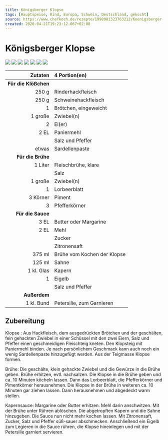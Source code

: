 ```yaml
---
title: Königsberger Klopse
tags: [Hauptspeise, Rind, Europa, Schwein, Deutschland, gekocht]
source: https://www.chefkoch.de/rezepte/1998981323763212/Koenigsberger-Klopse.html
created: 2020-04-21T19:23:12.067+02:00
---
```


# Königsberger Klopse

![](https://img.chefkoch-cdn.de/rezepte/1998981323763212/bilder/1268915/crop-360x240/koenigsberger-klopse.jpg) ![](https://img.chefkoch-cdn.de/rezepte/1998981323763212/bilder/1293859/crop-360x240/koenigsberger-klopse.jpg) ![](https://img.chefkoch-cdn.de/rezepte/1998981323763212/bilder/1269528/crop-360x240/koenigsberger-klopse.jpg) ![](https://img.chefkoch-cdn.de/rezepte/1998981323763212/bilder/1283200/crop-360x240/koenigsberger-klopse.jpg) ![](https://img.chefkoch-cdn.de/rezepte/1998981323763212/bilder/680583/crop-360x240/koenigsberger-klopse.jpg) ![](https://img.chefkoch-cdn.de/rezepte/1998981323763212/bilder/1283658/crop-360x240/koenigsberger-klopse.jpg) ![](https://img.chefkoch-cdn.de/rezepte/1998981323763212/bilder/1115132/crop-360x240/koenigsberger-klopse.jpg)

|          **Zutaten** | 4 Portion(en)               |
| -------------------: | :-------------------------- |
| **Für die Klößchen** |                             |
|                250 g | Rinderhackfleisch           |
|                250 g | Schweinehackfleisch         |
|                    1 | Brötchen, eingeweicht       |
|              1 große | Zwiebel(n)                  |
|                    2 | Ei(er)                      |
|                 2 EL | Paniermehl                  |
|                      | Salz und Pfeffer            |
|                etwas | Sardellenpaste              |
|    **Für die Brühe** |                             |
|              1 Liter | Fleischbrühe, klare         |
|                      | Salz                        |
|              1 große | Zwiebel(n)                  |
|                    1 | Lorbeerblatt                |
|             3 Körner | Piment                      |
|                    3 | Pfefferkörner               |
|    **Für die Sauce** |                             |
|                 3 EL | Butter oder Margarine       |
|                 2 EL | Mehl                        |
|                      | Zucker                      |
|                      | Zitronensaft                |
|               375 ml | Brühe vom Kochen der Klopse |
|               125 ml | Sahne                       |
|           1 kl. Glas | Kapern                      |
|                    1 | Eigelb                      |
|                      | Salz und Pfeffer            |
|         **Außerdem** |                             |
|           1 kl. Bund | Petersilie, zum Garnieren   |

## Zubereitung

Klopse :
Aus Hackfleisch, dem ausgedrückten Brötchen und der geschälten, fein gehackten Zwiebel in einer Schüssel mit den zwei Eiern, Salz und Pfeffer einen geschmeidigen Fleischteig kneten. Den Klopsteig mit Paniermehl binden. Je nach persönlichem Geschmack kann auch noch ein wenig Sardellenpaste hinzugefügt werden. Aus der Teigmasse Klopse formen. 
 
Brühe:
Die geschälte, klein gehackte Zwiebel und die Gewürze in die Brühe geben. Brühe erhitzen, evtl. nachsalzen. Die Klopse in die Brühe geben und ca. 10 Minuten köcheln lassen. Dann das Lorbeerblatt, die Pfefferkörner und Pimentkörner herausnehmen. Die Klopse in der Brühe in weiteren ca. 10 Minuten gar ziehen lassen. Dann herausnehmen und abgedeckt warm stellen.
 
Kapernsauce:
Margarine oder Butter erhitzen. Mehl darin anschwitzen. Mit der Brühe unter Rühren ablöschen. Die abgetropften Kapern und die Sahne hinzugeben. Die Sauce nun nicht mehr kochen lassen. Mit Zitronensaft, Zucker, Salz und Pfeffer süß-sauer abschmecken. Anschließend ein Eigelb zum Legieren in die Sauce rühren, die Klopse hineinlegen und mit der Petersilie garniert servieren.